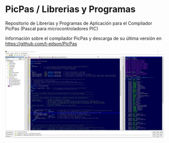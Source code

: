 # PicPas / Librerias y Programas
Repositorio de Librerías y Programas de Aplicación para el Compilador PicPas (Pascal para microcontroladores PIC)

Información sobre el compilador PicPas y descarga de su última versión en https://github.com/t-edson/PicPas

![IDE Personalizado de PicPas](https://raw.githubusercontent.com/AguHDz/PicPas-Librerias_y_Programas/master/IDE_PicPas_Personalizado.jpg "IDE Personalizado de PicPas")
